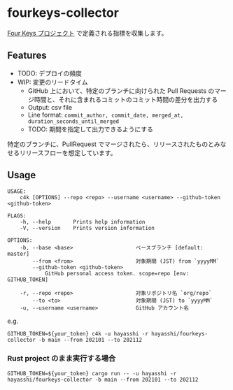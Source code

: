 # fourkeys-collector

[Four Keys プロジェクト](https://cloud.google.com/blog/ja/products/gcp/using-the-four-keys-to-measure-your-devops-performance) で定義される指標を収集します。

## Features

- TODO: デプロイの頻度
- WIP: 変更のリードタイム
    - GitHub 上において、特定のブランチに向けられた Pull Requests のマージ時間と、それに含まれるコミットのコミット時間の差分を出力する
    - Output: csv file
    - Line format: `commit_author, commit_date, merged_at, duration_seconds_until_merged`
    - TODO: 期間を指定して出力できるようにする

特定のブランチに、PullRequest でマージされたら、リリースされたものとみなせるリリースフローを想定しています。

## Usage

```
USAGE:
    c4k [OPTIONS] --repo <repo> --username <username> --github-token <github-token>

FLAGS:
    -h, --help       Prints help information
    -V, --version    Prints version information

OPTIONS:
    -b, --base <base>                    ベースブランチ [default: master]
        --from <from>                    対象期間 (JST) from `yyyyMM`
        --github-token <github-token>
            GitHub personal access token. scope=repo [env: GITHUB_TOKEN]

    -r, --repo <repo>                    対象リポジトリ名 `org/repo`
        --to <to>                        対象期間 (JST) to `yyyyMM`
    -u, --username <username>            GitHub アカウント名
```

e.g.

```
GITHUB_TOKEN=${your_token} c4k -u hayasshi -r hayasshi/fourkeys-collector -b main --from 202101 --to 202112
```

### Rust project のまま実行する場合

```
GITHUB_TOKEN=${your_token} cargo run -- -u hayasshi -r hayasshi/fourkeys-collector -b main --from 202101 --to 202112
```
